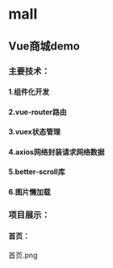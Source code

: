 # mall
##  Vue商城demo
### 主要技术：
####  1.组件化开发
####  2.vue-router路由
####  3.vuex状态管理
####  4.axios网络封装请求网络数据
####  5.better-scroll库
####  6.图片懒加载
### 项目展示：
#### 首页：
首页.png
